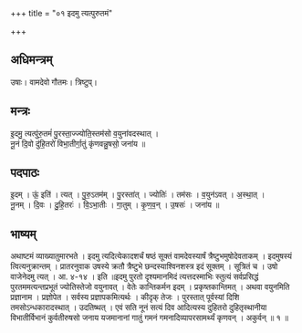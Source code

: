 +++
title = "०१ इदमु त्यत्पुरुतमं"

+++
## अधिमन्त्रम्
उषाः। वामदेवो गौतमः। त्रिष्टुप्।

## मन्त्रः
इ॒दमु॒ त्यत्पु॑रु॒तमं॑ पु॒रस्ता॒ज्ज्योति॒स्तम॑सो व॒युना॑वदस्थात् ।  
नू॒नं दि॒वो दु॑हि॒तरो॑ विभा॒तीर्गा॒तुं कृ॑णवन्नु॒षसो॒ जना॑य ॥

## पदपाठः
इ॒दम् । ऊं॒ इति॑ । त्यत् । पु॒रु॒ऽतम॑म् । पु॒रस्ता॑त् । ज्योतिः॑ । तम॑सः । व॒युन॑ऽवत् । अ॒स्था॒त् ।  
नू॒नम् । दि॒वः । दु॒हि॒तरः॑ । वि॒ऽभा॒तीः । गा॒तुम् । कृ॒ण॒व॒न् । उ॒षसः॑ । जना॑य ॥

## भाष्यम्
अथाष्टमं व्याख्यातुमारभते । इदमु त्यदित्येकादशर्चं षष्ठं सूक्तं वामदेवस्यार्षं त्रैष्टुभमुषोदेवताकम् । इदमुषस्यं त्वित्यनुक्रान्तम् । प्रातरनुवाक उषस्ये क्रतौ त्रैष्टुभे छन्दस्याश्विनशस्त्र इदं सूक्तम् । सूत्रितं च । उषो वाजेनेदमु त्यत् । आ. ४-१४ । इति ॥इदमु पुरतो दृश्यमानमिदं त्यत्तदस्माभिः स्तुत्यं सर्वप्रसिद्धं पुरतममत्यन्तप्रभूतं ज्योतिस्तेजो वयुनावत् । वेतेः कान्तिकर्मन इदम् । प्रकृष्तकान्तिमत् । अथवा वयुनमिति प्रज्ञानाम । प्रज्ञोपेत । सर्वस्य प्रज्ञापकमित्यर्थः । कीदृक् तेजः । पुरस्तात् पूर्वस्यां दिशि तमसोऽन्धकारादस्थात् । उदतिष्थत् । एवं सति नूनं सत्यं दिव आदित्यस्य दुहितरो दुहितृस्थानीया विभातीर्विभानं कुर्वतीरुषसो जनाय यजमानानां गातुं गमनं गमनादिव्यापरसामर्थ्यं कृणवन् । अकुर्वन् ॥ १ ॥